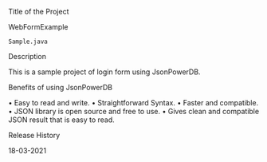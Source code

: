 Title of the Project

WebFormExample

 	Sample.java

Description

This is a sample project of login form using JsonPowerDB.

Benefits of using JsonPowerDB

•	Easy to read and write.
•	Straightforward Syntax.
•	Faster and compatible.
•	JSON library is open source and free to use.
•	Gives clean and compatible JSON result that is easy to read.

Release History 

18-03-2021

